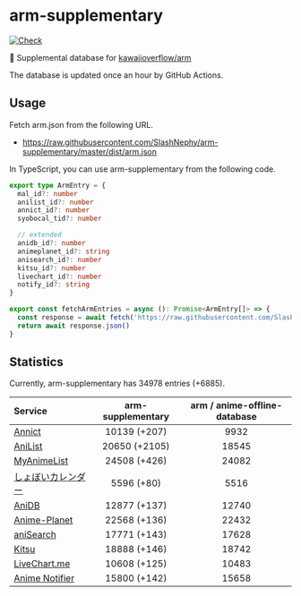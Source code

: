 # arm-supplementary

[![Check](https://github.com/SlashNephy/arm-supplementary/actions/workflows/check-node.yml/badge.svg)](https://github.com/SlashNephy/arm-supplementary/actions/workflows/check-node.yml)

💊 Supplemental database for [kawaiioverflow/arm](https://github.com/kawaiioverflow/arm)

The database is updated once an hour by GitHub Actions.

## Usage

Fetch arm.json from the following URL.

- https://raw.githubusercontent.com/SlashNephy/arm-supplementary/master/dist/arm.json

In TypeScript, you can use arm-supplementary from the following code.

```TypeScript
export type ArmEntry = {
  mal_id?: number
  anilist_id?: number
  annict_id?: number
  syobocal_tid?: number

  // extended
  anidb_id?: number
  animeplanet_id?: string
  anisearch_id?: number
  kitsu_id?: number
  livechart_id?: number
  notify_id?: string
}

export const fetchArmEntries = async (): Promise<ArmEntry[]> => {
  const response = await fetch('https://raw.githubusercontent.com/SlashNephy/arm-supplementary/master/dist/arm.json')
  return await response.json()
}
```

## Statistics

Currently, arm-supplementary has 34978 entries (+6885).

| Service                                     | arm-supplementary | arm / anime-offline-database |
| :------------------------------------------ | :---------------: | :--------------------------: |
| [Annict](https://annict.com)                |   10139 (+207)    |             9932             |
| [AniList](https://anilist.co)               |   20650 (+2105)   |            18545             |
| [MyAnimeList](https://myanimelist.net)      |   24508 (+426)    |            24082             |
| [しょぼいカレンダー](https://cal.syoboi.jp) |    5596 (+80)     |             5516             |
| [AniDB](https://anidb.net)                  |   12877 (+137)    |            12740             |
| [Anime-Planet](https://anime-planet.com)    |   22568 (+136)    |            22432             |
| [aniSearch](https://anisearch.com)          |   17771 (+143)    |            17628             |
| [Kitsu](https://kitsu.io)                   |   18888 (+146)    |            18742             |
| [LiveChart.me](https://livechart.me)        |   10608 (+125)    |            10483             |
| [Anime Notifier](https://notify.moe)        |   15800 (+142)    |            15658             |

